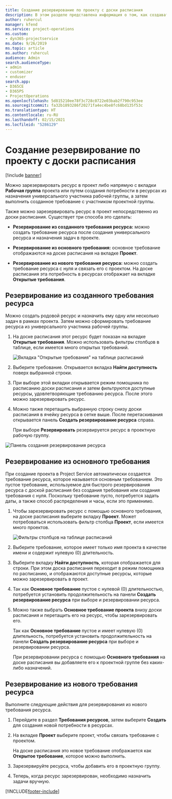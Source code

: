 ```yaml
---
title: Создание резервирование по проекту с доски расписания
description: В этом разделе представлена информация о том, как создавать резервирование по проекту с доски расписания.
author: ruhercul
manager: kfend
ms.service: project-operations
ms.custom:
- dyn365-projectservice
ms.date: 9/26/2019
ms.topic: article
ms.author: ruhercul
audience: Admin
search.audienceType:
- admin
- customizer
- enduser
search.app:
- D365CE
- D365PS
- ProjectOperations
ms.openlocfilehash: 5d815210ee78f3c728c0722e03bab2f790c953ee
ms.sourcegitcommit: fa32b1893286f20271fa4ec4be8fc68bd135f53c
ms.translationtype: HT
ms.contentlocale: ru-RU
ms.lasthandoff: 02/15/2021
ms.locfileid: "5286129"
---
```

# <a name="create-a-project-booking-from-the-schedule-board"></a>Создание резервирование по проекту с доски расписания

[!include [banner](../includes/psa-now-project-operations.md)]

Можно зарезервировать ресурс в проект либо напрямую с вкладки **Рабочая группа** проекта или путем создания потребности в ресурсах из назначения универсального участника рабочей группы, а затем выполнить созданное требование с участником проектной группы.

Также можно зарезервировать ресурс в проект непосредственно из доски расписания. Существует три способа это сделать:

- **Резервирование из созданного требования ресурса:** можно создать требование ресурса после создания универсального ресурса и назначения задач в проекте.

- **Резервирование из основного требования:** основное требование отображаются на доске расписания на вкладке **Проект**. 

- **Резервирование из нового требования ресурса:** можно создать требование ресурса с нуля и связать его с проектом. На доске расписания эта потребность в ресурсах отображает на вкладке **Открытые требования**.

## <a name="book-from-a-generated-resource-requirement"></a>Резервирование из созданного требования ресурса

Можно создать родовой ресурс и назначить ему одну или несколько задач в рамках проекта. Затем можно сформировать требование ресурса из универсального участника рабочей группы. 

1.  На доске расписания этот ресурс будет показан на вкладке **Открытые требования**. Можно использовать фильтры столбцов в таблице, если имеется много открытых требований. 

    ![Вкладка "Открытые требования" на таблице расписаний](media/FAQ-Project-Booking-Schedule-Board-1.png "Снимок экрана таблицы резервирований и назначений")

2. Выберите требование. Открывается вкладка **Найти доступность** поверх выбранной строки.
 
3. При выборе этой вкладки открывается режим помощника по расписанию доски расписания и затем фильтруются доступные ресурсы, удовлетворяющие требованию ресурса. После этого можно зарезервировать ресурс.

4. Можно также перетащить выбранную строку снизу доски расписания в ячейку ресурса в сетке выше. После перетаскивания открывается панель **Создать резервирование ресурса** справа.

    При выборе **Резервировать** резервируется ресурс в проектную рабочую группу.

![Панель создания резервирования ресурса](media/FAQ-Project-Booking-Schedule-Board-6.png "")
 

## <a name="book-from-the-primary-requirement"></a>Резервирование из основного требования

При создание проекта в Project Service автоматически создается требование ресурса, которое называется основным требованием. Это пустое требование, используемое для быстрого резервирования ресурса с доской расписания без создания требования или создания требования с нуля. Поскольку требование пусто, потребуется задать даты, а также способ распределения и часы, если это применимо. 

1. Чтобы зарезервировать ресурс с помощью основного требования, на доске расписания выберите вкладку **Проект**. Может потребоваться использовать фильтр столбца **Проект**, если имеется много проектов.

   ![Фильтры столбцов на таблице расписаний](media/FAQ-Project-Booking-Schedule-Board-2.png "Снимок экрана таблицы резервирований и назначений")

2. Выберите требование, которое имеет только имя проекта в качестве имени и содержит нулевую (0) длительность.

3. Выберите вкладку **Найти доступность**, которая отображается для строки. При этом доска расписания переходит в режим помощника по расписанию, и отображаются доступные ресурсы, которые можно зарезервировать в проект.

4. Так как **Основное требование** пустое с нулевой (0) длительностью, потребуется установить продолжительность на панели **Создать резервирование ресурса** при выборе и резервировании ресурса.

5. Можно также выбрать **Основное требование проекта** внизу доски расписания и перетащить его на ресурс, чтобы зарезервировать его.
 
    Так как **Основное требование** пустое и имеет нулевую (0) длительность, потребуется установить продолжительность на панели **Создать резервирование ресурса** при выборе и резервировании ресурса.
 
    При резервировании ресурса с помощью **Основного требования** на доске расписания вы добавляете его к проектной группе без каких-либо назначений.
 
## <a name="book-from-a-new-resource-requirement"></a>Резервирование из нового требования ресурса
Выполните следующие действия для резервирования из нового требования ресурса. 

1. Перейдите в раздел **Требования ресурсов**, затем выберите **Создать** для создания новой потребности в ресурсах.

2. На вкладке **Проект** выберите проект, чтобы связать требование с проектом.
 
    На доске расписания это новое требование отображается как **Открытое требование**, которое можно выполнить.

3. Зарезервируйте ресурса, чтобы добавить его в проектную группу.

4. Теперь, когда ресурс зарезервирован, необходимо назначить задачи вручную.



[!INCLUDE[footer-include](../includes/footer-banner.md)]